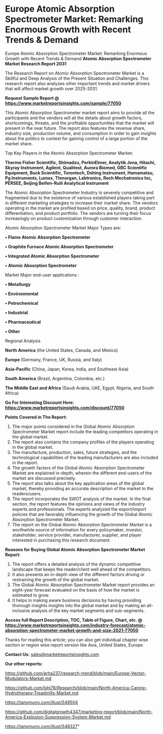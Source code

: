 # Europe Atomic Absorption Spectrometer Market: Remarking Enormous Growth with Recent Trends & Demand
Europe Atomic Absorption Spectrometer Market: Remarking Enormous Growth with Recent Trends & Demand
<strong>Atomic Absorption Spectrometer Market Research Report 2031</strong>

The Research Report on Atomic Absorption Spectrometer Market is a Skillful and Deep Analysis of the Present Situation and Challenges. This research report also analyzes other important trends and market drivers that will affect market growth over 2025-2031.

<strong>Request Sample Report @ <a href=https://www.marketreportsinsights.com/sample/77050>https://www.marketreportsinsights.com/sample/77050</a></strong>

This Atomic Absorption Spectrometer market report aims to provide all the participants and the vendors will all the details about growth factors, shortcomings, threats, and the profitable opportunities that the market will present in the near future. The report also features the revenue share, industry size, production volume, and consumption in order to gain insights about the politics to contest for gaining control of a large portion of the market share.

Top Key Players in the Atomic Absorption Spectrometer Market:

<strong>Thermo Fisher Scientific, Shimadzu, PerkinElmer, Analytik Jena, Hitachi, Skyray Instrument, Agilent, Qualitest, Aurora Biomed, GBC Scientific Equipment, Buck Scientific, Torontech, Dshing Instrument, Hamamatsu, Pg Instruments, Lumex, Thmorgan, Labtronics, Roch Mechatronics Inc, PERSEE, Beijing Beifen-Ruili Analytical Instrument</strong>

The Atomic Absorption Spectrometer Industry is severely competitive and fragmented due to the existence of various established players taking part in different marketing strategies to increase their market share. The vendors operating in the market are profiled based on price, quality, brand, product differentiation, and product portfolio. The vendors are turning their focus increasingly on product customization through customer interaction.

Atomic Absorption Spectrometer Market Major Types are:

<strong>• Flame Atomic Absorption Spectrometer

• Graphite Furnace Atomic Absorption Spectrometer

• Integrated Atomic Absorption Spectrometer

• Atomic Absorption Spectrometer</strong>

Market Major end-user applications :

<strong>• Metallurgy

• Environmental

• Petrochemical

• Industrial

• Pharmaceutical

• Other</strong>

Regional Analysis

</u><strong><b>North America</b></strong> (the United States, Canada, and Mexico)

<strong><b>Europe </b></strong>(Germany, France, UK, Russia, and Italy)

<strong><b>Asia-Pacific</b></strong> (China, Japan, Korea, India, and Southeast Asia)

<strong><b>South America</b></strong> (Brazil, Argentina, Colombia, etc.)

<strong><b>The Middle East and Africa</b></strong> (Saudi Arabia, UAE, Egypt, Nigeria, and South Africa)

<strong>Go For Interesting Discount Here: <a href=https://www.marketreportsinsights.com/discount/77050>https://www.marketreportsinsights.com/discount/77050</a></strong>

<strong>Points Covered in The Report:</strong>
<ol>
  <li>The major points considered in the Global Atomic Absorption Spectrometer Market report include the leading competitors operating in the global market.</li>
  <li>The report also contains the company profiles of the players operating in the global market.</li>
  <li>The manufacture, production, sales, future strategies, and the technological capabilities of the leading manufacturers are also included in the report.</li>
  <li>The growth factors of the Global Atomic Absorption Spectrometer Market are explained in-depth, wherein the different end-users of the market are discussed precisely.</li>
  <li>The report also talks about the key application areas of the global market, thereby providing an accurate description of the market to the readers/users.</li>
  <li>The report incorporates the SWOT analysis of the market. In the final section, the report features the opinions and views of the industry experts and professionals. The experts analyzed the export/import policies that are favorably influencing the growth of the Global Atomic Absorption Spectrometer Market.</li>
  <li>The report on the Global Atomic Absorption Spectrometer Market is a worthwhile source of information for every policymaker, investor, stakeholder, service provider, manufacturer, supplier, and player interested in purchasing this research document.</li>
</ol>
<strong>Reasons for Buying Global Atomic Absorption Spectrometer Market Report:</strong>

<ol>
  <li>The report offers a detailed analysis of the dynamic competitive landscape that keeps the reader/client well ahead of the competitors.</li>
  <li>It also presents an in-depth view of the different factors driving or restraining the growth of the global market.</li>
  <li>The Global Atomic Absorption Spectrometer Market report provides an eight-year forecast evaluated on the basis of how the market is estimated to grow.</li>
  <li>It helps in making aware business decisions by having providing thorough insights insights into the global market and by making an all-inclusive analysis of the key market segments and sub-segments.</li>
</ol>
<strong>Access full Report Description, TOC, Table of Figure, Chart, etc. @ <a href=https://www.marketreportsinsights.com/industry-forecast/atomic-absorption-spectrometer-market-growth-and-size-2021-77050>https://www.marketreportsinsights.com/industry-forecast/atomic-absorption-spectrometer-market-growth-and-size-2021-77050</a></strong>


Thanks for reading this article; you can also get individual chapter wise section or region wise report version like Asia, United States, Europe.

<strong>Contact Us:</strong>
sales@marketreportsinsights.com

<strong>Our other reports:</strong>

<a href=https://github.com/arha237/research-trend/blob/main/Europe-Vector-Modulators-Market.md>https://github.com/arha237/research-trend/blob/main/Europe-Vector-Modulators-Market.md</a>

<a href=https://github.com/Ishi78/Research/blob/main/North-America-Canine-Hydrotherapy-Treadmills-Market.md>https://github.com/Ishi78/Research/blob/main/North-America-Canine-Hydrotherapy-Treadmills-Market.md</a>

<a href=https://tanomuno.com/illust/549504>https://tanomuno.com/illust/549504</a>

<a href=https://github.com/digitalgrowth4347/marketing-report/blob/main/North-America-Explosion-Suppression-System-Market.md>https://github.com/digitalgrowth4347/marketing-report/blob/main/North-America-Explosion-Suppression-System-Market.md</a>

<a href=https://tanomuno.com/illust/548327>https://tanomuno.com/illust/548327</a>"
